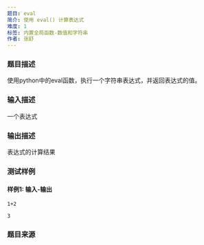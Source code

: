 ```yaml
---
题目: eval
简介: 使用 eval() 计算表达式
难度: 1
标签: 内置全局函数-数值和字符串
作者: 张舒
---
```


### 题目描述

使用python中的eval函数，执行一个字符串表达式，并返回表达式的值。

### 输入描述

一个表达式

### 输出描述

表达式的计算结果

### 测试样例

#### 样例1: 输入-输出

```
1+2
```

```
3
```

### 题目来源

